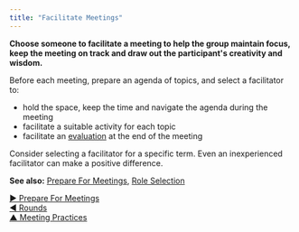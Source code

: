 ```yaml
---
title: "Facilitate Meetings"
---
```



**Choose someone to facilitate a meeting to help the group maintain focus, keep the meeting on track and draw out the participant's creativity and wisdom.**

Before each meeting, prepare an agenda of topics, and select a facilitator to:

-   hold the space, keep the time and navigate the agenda during the meeting
-   facilitate a suitable activity for each topic
-   facilitate an [evaluation](evaluate-meetings.html) at the end of the meeting

Consider selecting a facilitator for a specific term. Even an inexperienced facilitator can make a positive difference.

**See also:** [Prepare For Meetings](prepare-for-meetings.html), [Role Selection](role-selection.html)


[&#9654; Prepare For Meetings](prepare-for-meetings.html)<br/>[&#9664; Rounds](rounds.html)<br/>[&#9650; Meeting Practices](meeting-practices.html)

